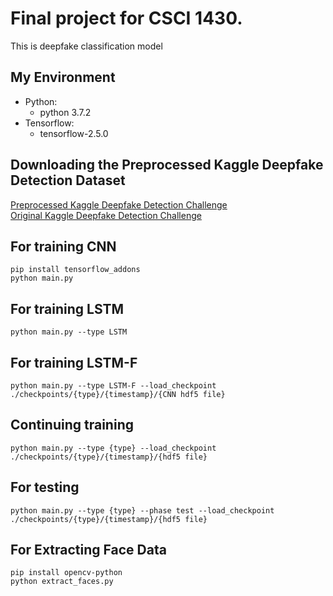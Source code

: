 # Final project for CSCI 1430. 
This is deepfake classification model

## My Environment
- Python:
  - python 3.7.2
- Tensorflow:
  - tensorflow-2.5.0

## Downloading the Preprocessed Kaggle Deepfake Detection Dataset
[Preprocessed Kaggle Deepfake Detection Challenge](https://drive.google.com/drive/u/2/folders/1C7uQ_l2ugXKNmjicrPGedYIChzw1vdaA) \
[Original Kaggle Deepfake Detection Challenge](https://www.kaggle.com/c/deepfake-detection-challenge/data)

## For training CNN
```
pip install tensorflow_addons
python main.py
```
## For training LSTM
```
python main.py --type LSTM
```
## For training LSTM-F
```
python main.py --type LSTM-F --load_checkpoint ./checkpoints/{type}/{timestamp}/{CNN hdf5 file}
```
## Continuing training
```
python main.py --type {type} --load_checkpoint ./checkpoints/{type}/{timestamp}/{hdf5 file}
```
## For testing
```
python main.py --type {type} --phase test --load_checkpoint ./checkpoints/{type}/{timestamp}/{hdf5 file}
```

## For Extracting Face Data 
```
pip install opencv-python
python extract_faces.py
```
